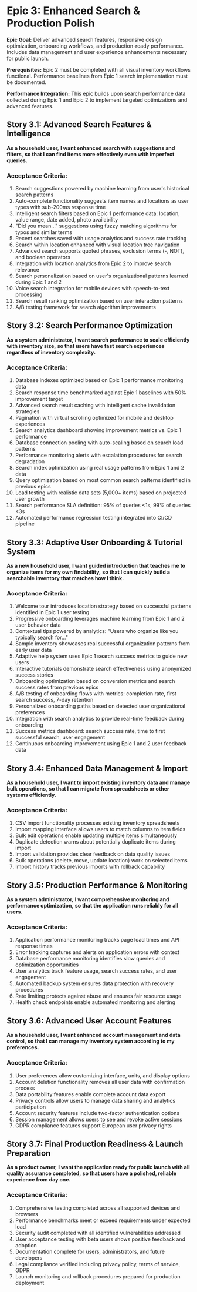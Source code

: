 # Epic 3: Enhanced Search & Production Polish

**Epic Goal:** Deliver advanced search features, responsive design optimization, onboarding workflows, and production-ready performance. Includes data management and user experience enhancements necessary for public launch.

**Prerequisites:** Epic 2 must be completed with all visual inventory workflows functional. Performance baselines from Epic 1 search implementation must be documented.

**Performance Integration:** This epic builds upon search performance data collected during Epic 1 and Epic 2 to implement targeted optimizations and advanced features.

## Story 3.1: Advanced Search Features & Intelligence
**As a household user,**
**I want enhanced search with suggestions and filters,**
**so that I can find items more effectively even with imperfect queries.**

### Acceptance Criteria:
1. Search suggestions powered by machine learning from user's historical search patterns
2. Auto-complete functionality suggests item names and locations as user types with sub-200ms response time
3. Intelligent search filters based on Epic 1 performance data: location, value range, date added, photo availability
4. "Did you mean..." suggestions using fuzzy matching algorithms for typos and similar terms
5. Recent searches saved with usage analytics and success rate tracking
6. Search within location enhanced with visual location tree navigation
7. Advanced search supports quoted phrases, exclusion terms (-, NOT), and boolean operators
8. Integration with location analytics from Epic 2 to improve search relevance
9. Search personalization based on user's organizational patterns learned during Epic 1 and 2
10. Voice search integration for mobile devices with speech-to-text processing
11. Search result ranking optimization based on user interaction patterns
12. A/B testing framework for search algorithm improvements

## Story 3.2: Search Performance Optimization
**As a system administrator,**
**I want search performance to scale efficiently with inventory size,**
**so that users have fast search experiences regardless of inventory complexity.**

### Acceptance Criteria:
1. Database indexes optimized based on Epic 1 performance monitoring data
2. Search response time benchmarked against Epic 1 baselines with 50% improvement target
3. Advanced search result caching with intelligent cache invalidation strategies
4. Pagination with virtual scrolling optimized for mobile and desktop experiences
5. Search analytics dashboard showing improvement metrics vs. Epic 1 performance
6. Database connection pooling with auto-scaling based on search load patterns
7. Performance monitoring alerts with escalation procedures for search degradation
8. Search index optimization using real usage patterns from Epic 1 and 2 data
9. Query optimization based on most common search patterns identified in previous epics
10. Load testing with realistic data sets (5,000+ items) based on projected user growth
11. Search performance SLA definition: 95% of queries <1s, 99% of queries <3s
12. Automated performance regression testing integrated into CI/CD pipeline

## Story 3.3: Adaptive User Onboarding & Tutorial System
**As a new household user,**
**I want guided introduction that teaches me to organize items for my own findability,**
**so that I can quickly build a searchable inventory that matches how I think.**

### Acceptance Criteria:
1. Welcome tour introduces location strategy based on successful patterns identified in Epic 1 user testing
2. Progressive onboarding leverages machine learning from Epic 1 and 2 user behavior data
3. Contextual tips powered by analytics: "Users who organize like you typically search for..."
4. Sample inventory showcases real successful organization patterns from early user data
5. Adaptive help system uses Epic 1 search success metrics to guide new users
6. Interactive tutorials demonstrate search effectiveness using anonymized success stories
7. Onboarding optimization based on conversion metrics and search success rates from previous epics
8. A/B testing of onboarding flows with metrics: completion rate, first search success, 7-day retention
9. Personalized onboarding paths based on detected user organizational preferences
10. Integration with search analytics to provide real-time feedback during onboarding
11. Success metrics dashboard: search success rate, time to first successful search, user engagement
12. Continuous onboarding improvement using Epic 1 and 2 user feedback data

## Story 3.4: Enhanced Data Management & Import
**As a household user,**
**I want to import existing inventory data and manage bulk operations,**
**so that I can migrate from spreadsheets or other systems efficiently.**

### Acceptance Criteria:
1. CSV import functionality processes existing inventory spreadsheets
2. Import mapping interface allows users to match columns to item fields
3. Bulk edit operations enable updating multiple items simultaneously
4. Duplicate detection warns about potentially duplicate items during import
5. Import validation provides clear feedback on data quality issues
6. Bulk operations (delete, move, update location) work on selected items
7. Import history tracks previous imports with rollback capability

## Story 3.5: Production Performance & Monitoring
**As a system administrator,**
**I want comprehensive monitoring and performance optimization,**
**so that the application runs reliably for all users.**

### Acceptance Criteria:
1. Application performance monitoring tracks page load times and API response times
2. Error tracking captures and alerts on application errors with context
3. Database performance monitoring identifies slow queries and optimization opportunities
4. User analytics track feature usage, search success rates, and user engagement
5. Automated backup system ensures data protection with recovery procedures
6. Rate limiting protects against abuse and ensures fair resource usage
7. Health check endpoints enable automated monitoring and alerting

## Story 3.6: Advanced User Account Features
**As a household user,**
**I want enhanced account management and data control,**
**so that I can manage my inventory system according to my preferences.**

### Acceptance Criteria:
1. User preferences allow customizing interface, units, and display options
2. Account deletion functionality removes all user data with confirmation process
3. Data portability features enable complete account data export
4. Privacy controls allow users to manage data sharing and analytics participation
5. Account security features include two-factor authentication options
6. Session management allows users to see and revoke active sessions
7. GDPR compliance features support European user privacy rights

## Story 3.7: Final Production Readiness & Launch Preparation
**As a product owner,**
**I want the application ready for public launch with all quality assurance completed,**
**so that users have a polished, reliable experience from day one.**

### Acceptance Criteria:
1. Comprehensive testing completed across all supported devices and browsers
2. Performance benchmarks meet or exceed requirements under expected load
3. Security audit completed with all identified vulnerabilities addressed
4. User acceptance testing with beta users shows positive feedback and adoption
5. Documentation complete for users, administrators, and future developers
6. Legal compliance verified including privacy policy, terms of service, GDPR
7. Launch monitoring and rollback procedures prepared for production deployment
